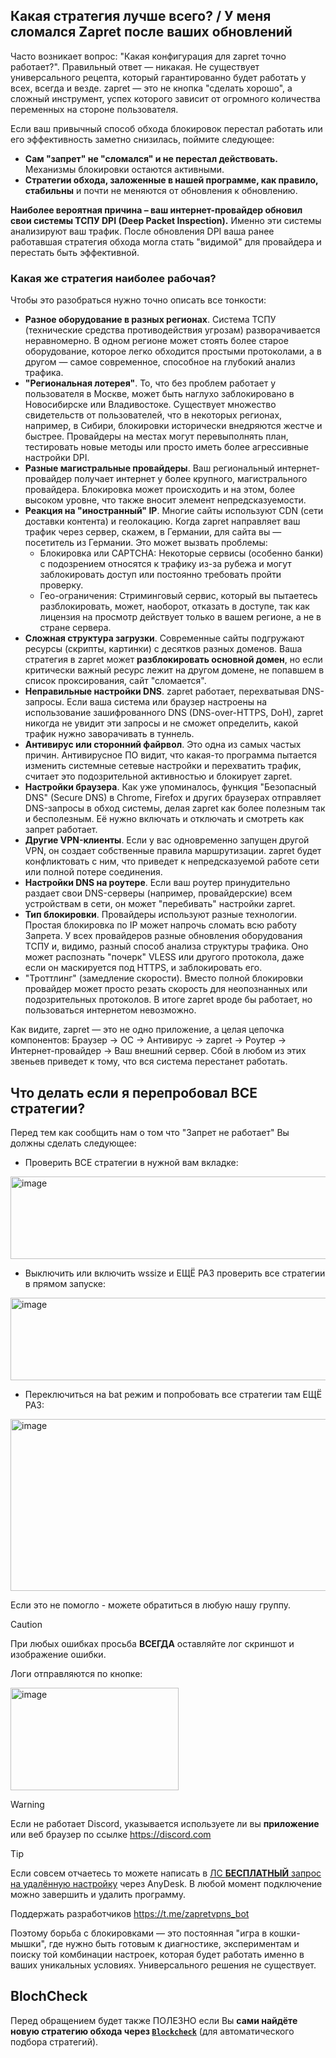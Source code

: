 ## Какая стратегия лучше всего? / У меня сломался Zapret после ваших обновлений
Часто возникает вопрос: "Какая конфигурация для zapret точно работает?". Правильный ответ — никакая. Не существует универсального рецепта, который гарантированно будет работать у всех, всегда и везде. zapret — это не кнопка "сделать хорошо", а сложный инструмент, успех которого зависит от огромного количества переменных на стороне пользователя.

Если ваш привычный способ обхода блокировок перестал работать или его эффективность заметно снизилась, поймите следующее:

*   **Сам "запрет" не "сломался" и не перестал действовать.** Механизмы блокировки остаются активными.
*   **Стратегии обхода, заложенные в нашей программе, как правило, стабильны** и почти не меняются от обновления к обновлению.

**Наиболее вероятная причина – ваш интернет-провайдер обновил свои системы ТСПУ DPI (Deep Packet Inspection).** Именно эти системы анализируют ваш трафик. После обновления DPI ваша ранее работавшая стратегия обхода могла стать "видимой" для провайдера и перестать быть эффективной.

### Какая же стратегия наиболее рабочая?
Чтобы это разобраться нужно точно описать все тонкости:

- **Разное оборудование в разных регионах**. Система ТСПУ (технические средства противодействия угрозам) разворачивается неравномерно. В одном регионе может стоять более старое оборудование, которое легко обходится простыми протоколами, а в другом — самое современное, способное на глубокий анализ трафика.
- **"Региональная лотерея"**. То, что без проблем работает у пользователя в Москве, может быть наглухо заблокировано в Новосибирске или Владивостоке. Существует множество свидетельств от пользователей, что в некоторых регионах, например, в Сибири, блокировки исторически внедряются жестче и быстрее. Провайдеры на местах могут перевыполнять план, тестировать новые методы или просто иметь более агрессивные настройки DPI.
- **Разные магистральные провайдеры**. Ваш региональный интернет-провайдер получает интернет у более крупного, магистрального провайдера. Блокировка может происходить и на этом, более высоком уровне, что также вносит элемент непредсказуемости.
- **Реакция на "иностранный" IP**. Многие сайты используют CDN (сети доставки контента) и геолокацию. Когда zapret направляет ваш трафик через сервер, скажем, в Германии, для сайта вы — посетитель из Германии. Это может вызвать проблемы:
  - Блокировка или CAPTCHA: Некоторые сервисы (особенно банки) с подозрением относятся к трафику из-за рубежа и могут заблокировать доступ или постоянно требовать пройти проверку.
  - Гео-ограничения: Стриминговый сервис, который вы пытаетесь разблокировать, может, наоборот, отказать в доступе, так как лицензия на просмотр действует только в вашем регионе, а не в стране сервера.
- **Сложная структура загрузки**. Современные сайты подгружают ресурсы (скрипты, картинки) с десятков разных доменов. Ваша стратегия в zapret может **разблокировать основной домен**, но если критически важный ресурс лежит на другом домене, не попавшем в список проксирования, сайт "сломается".
- **Неправильные настройки DNS**. zapret работает, перехватывая DNS-запросы. Если ваша система или браузер настроены на использование зашифрованного DNS (DNS-over-HTTPS, DoH), zapret никогда не увидит эти запросы и не сможет определить, какой трафик нужно заворачивать в туннель.
- **Антивирус или сторонний файрвол**. Это одна из самых частых причин. Антивирусное ПО видит, что какая-то программа пытается изменить системные сетевые настройки и перехватить трафик, считает это подозрительной активностью и блокирует zapret.
- **Настройки браузера**. Как уже упоминалось, функция "Безопасный DNS" (Secure DNS) в Chrome, Firefox и других браузерах отправляет DNS-запросы в обход системы, делая zapret как более полезным так и бесполезным. Её нужно включать и отключать и смотреть как запрет работает.
- **Другие VPN-клиенты**. Если у вас одновременно запущен другой VPN, он создает собственные правила маршрутизации. zapret будет конфликтовать с ним, что приведет к непредсказуемой работе сети или полной потере соединения.
- **Настройки DNS на роутере**. Если ваш роутер принудительно раздает свои DNS-серверы (например, провайдерские) всем устройствам в сети, он может "перебивать" настройки zapret.
- **Тип блокировки**. Провайдеры используют разные технологии. Простая блокировка по IP может напрочь сломать всю работу Запрета. У всех провайдеров разные обновления оборудования ТСПУ и, видимо, разный способ анализа структуры трафика. Оно может распознать "почерк" VLESS или другого протокола, даже если он маскируется под HTTPS, и заблокировать его.
- "Троттлинг" (замедление скорости). Вместо полной блокировки провайдер может просто резать скорость для неопознанных или подозрительных протоколов. В итоге zapret вроде бы работает, но пользоваться интернетом невозможно.

Как видите, zapret — это не одно приложение, а целая цепочка компонентов: Браузер → ОС → Антивирус → zapret → Роутер → Интернет-провайдер → Ваш внешний сервер. Сбой в любом из этих звеньев приведет к тому, что вся система перестанет работать.

## Что делать если я перепробовал ВСЕ стратегии?
Перед тем как сообщить нам о том что "Запрет не работает" Вы должны сделать следующее:
- Проверить ВСЕ стратегии в нужной вам вкладке:

<img width="930" height="132" alt="image" src="https://github.com/user-attachments/assets/621ea548-7b7c-444d-8dca-442ed42ad5fd" />

- Выключить или включить wssize и ЕЩЁ РАЗ проверить все стратегии в прямом запуске:

<img width="930" height="132" alt="image" src="https://github.com/user-attachments/assets/6e006422-2255-45c4-a4be-5e042d9906f3" />

- Переключиться на bat режим и попробовать все стратегии там ЕЩЁ РАЗ:

<img width="567" height="275" alt="image" src="https://github.com/user-attachments/assets/2438c3d0-8af3-4e5c-ad13-88cb5e692be2" />

Если это не помогло - можете обратиться в любую нашу группу.


> [!CAUTION]  
> При любых ошибках просьба **ВСЕГДА** оставляйте лог скриншот и изображение ошибки.

Логи отправляются по кнопке:

<img width="269" height="164" alt="image" src="https://github.com/user-attachments/assets/267f15e9-7206-4169-afb3-d5901da8a956" />


> [!WARNING]  
> Если не работает Discord, указывается используете ли вы **приложение** или веб браузер по ссылке https://discord.com

> [!TIP]  
> Если совсем отчаетесь то можете написать в [ЛС **БЕСПЛАТНЫЙ** запрос на удалённую настройку](https://t.me/youtubenotwork/4764) через AnyDesk. В любой момент подключение можно завершить и удалить программу.
> 
> Поддержать разработчиков https://t.me/zapretvpns_bot
> 
Поэтому борьба с блокировками — это постоянная "игра в кошки-мышки", где нужно быть готовым к диагностике, экспериментам и поиску той комбинации настроек, которая будет работать именно в ваших уникальных условиях. Универсального решения не существует.

## BlochCheck
Перед обращением будет также ПОЛЕЗНО если Вы **сами найдёте новую стратегию обхода через [`Blockcheck`](https://github.com/youtubediscord/zapret/blob/main/docs/blockcheck.md)** (для автоматического подбора стратегий).
